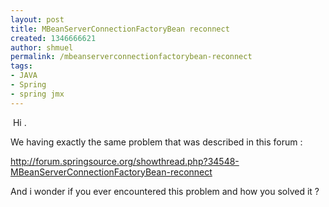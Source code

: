 ```yaml
---
layout: post
title: MBeanServerConnectionFactoryBean reconnect
created: 1346666621
author: shmuel
permalink: /mbeanserverconnectionfactorybean-reconnect
tags:
- JAVA
- Spring
- spring jmx
---
```

<p>&nbsp;Hi .</p>
<p>We having exactly the same problem that was described in this forum :</p>
<p><a href="http://forum.springsource.org/showthread.php?34548-MBeanServerConnectionFactoryBean-reconnect">http://forum.springsource.org/showthread.php?34548-MBeanServerConnectionFactoryBean-reconnect</a></p>
<p>And i wonder if you ever encountered&nbsp;this problem and how you solved it ?&nbsp;</p>
